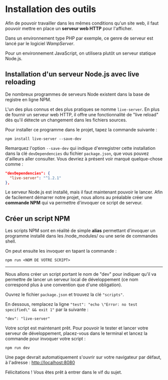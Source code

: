 # Installation des outils

Afin de pouvoir travailler dans les mêmes conditions qu'un site web, il faut pouvoir
mettre en place un **serveur web HTTP** pour l'afficher.

Dans un environnement type PHP par exemple, ce genre de serveur est lancé par
le logiciel *WampServer*. 

Pour un environnement JavaScript, on utilisera plutôt un serveur statique Node.js.

## Installation d'un serveur Node.js avec live reloading

De nombreux programmes de serveurs Node existent dans la base de registre en ligne NPM.

L'un des plus connus et des plus pratiques se nomme `live-server`. En plus de fournir
un serveur web HTTP, il offre une fonctionnalité de "live reload" dès qu'il détecte
un changement dans les fichiers sources.

Pour installer ce programme dans le projet, tapez la commande suivante :

`npm install live-server --save-dev`

Remarquez l'option `--save-dev` qui indique d'enregistrer cette installation dans
la clé `devDependencies` du fichier `package.json`, que vous pouvez d'ailleurs
aller consulter.
Vous devriez à présent voir marqué quelque-chose comme :

```json
"devDependencies": {
  "live-server": "^1.2.1"
},
```

Le serveur Node.js est installé, mais il faut maintenant pouvoir le lancer.
Afin de facilement démarrer notre projet, nous allons au préalable créer une
**commande NPM** qui va permettre d'invoquer ce script de serveur.

## Créer un script NPM

Les scripts NPM sont en réalité de simple **alias** permettant d'invoquer un
programme installé dans les /node_modules/ ou une serie de commandes shell.

On peut ensuite les invoquer en tapant la commande :

`npm run <NOM DE VOTRE SCRIPT>`

---

Nous allons créer un script portant le nom de "dev" pour indiquer qu'il va
permettre de lancer un serveur local de développement (ce nom correspond plus
à une convention que d'une obligation).

Ouvrez le fichier `package.json` et trouvez la clé `"scripts"`.

En dessous, remplacez la ligne `"test": "echo \"Error: no test specified\" && exit 1"` par la suivante :

`"dev": "live-server"`

Votre script est maintenant prêt. Pour pouvoir le tester et lancer votre serveur de
développement, placez-vous dans le terminal et lancez la commande pour invoquer votre
script :

`npm run dev`

Une page devrait automatiquement s'ouvrir sur votre navigateur par défaut, à l'adresse :
[http://localhost:8080](http://localhost:8080)


Félicitations ! Vous êtes prêt à entrer dans le vif du sujet.